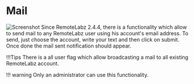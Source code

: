 # Mail
![Screenshot](/images/mail/Mail.png)
Since RemoteLabz 2.4.4, there is a functionality which allow to send mail to any RemoteLabz user using his account's email address.
To send, just choose the account, write your text and then click on submit.
Once done the mail sent notification should appear.

!!!Tips
    There is a all user flag which allow broadcasting a mail to all existing RemoteLabz account. 

!!! warning 
    Only an administrator can use this functionality.
    







